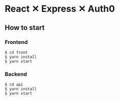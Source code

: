 # React ✕ Express ✕ Auth0

## How to start

### Frontend
```shell
$ cd front
$ yarn install
$ yarn start
```

### Backend
```shell
$ cd api
$ yarn install
$ yarn start
```